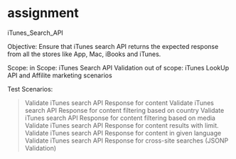 # assignment
iTunes_Search_API

Objective:
	Ensure that iTunes search API returns the expected response from all the stores like App, Mac, iBooks and iTunes.

Scope:
	in Scope: iTunes Search API Validation
	out of scope: iTunes LookUp API and Affilite marketing scenarios

Test Scenarios:

> Validate iTunes search API Response for content 
> Validate iTunes search API Response for content filtering based on country
> Validate iTunes search API Response for content filtering based on media
> Validate iTunes search API Response for content results with limit.
> Validate iTunes search API Response for content in given language
> Validate iTunes search API Response for cross-site searches (JSONP Validation)
